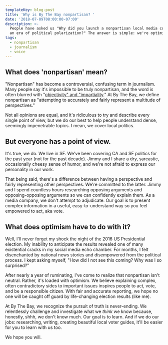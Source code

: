 ```yaml
---
templateKey: blog-post
title: 'Why is By The Bay nonpartisan? '
date: '2018-07-09T08:00:00-07:00'
description: >-
  People have asked us "Why did you launch a nonpartisan local media company in
  an era of political polarization?" The answer is simple: we're optimists.
tags:
  - nonpartisan
  - journalism
  - voice
---
```

## What does 'nonpartisan' mean?

"Nonpartisan" has become a controversial, confusing term in journalism. Many people say it's impossible to be truly nonpartisan, and the word is often blurred with "[objectivity" and "impartiality](http://pressthink.org/2010/11/the-view-from-nowhere-questions-and-answers/)." At By The Bay, we define nonpartisan as "attempting to accurately and fairly represent a multitude of perspectives." 

Not all opinions are equal, and it's ridiculous to try and describe every single point of view, but we do our best to help people understand dense, seemingly impenetrable topics. I mean, we cover local politics.

## But everyone has a point of view. 

It's true, we do. We live in SF. We've been covering CA and SF politics for the past year (not for the past decade). Jimmy and I share a dry, sarcastic, occasionally cheesy sense of humor, and we're not afraid to express our personality in our work. 

That being said, there's a difference between having a perspective and fairly representing other perspectives. We're committed to the latter. Jimmy and I spend countless hours researching opposing arguments and opposing-opposing arguments so we can confidently explain them. As a media company, we don't attempt to adjudicate. Our goal is to present complex information in a useful, easy-to-understand way so you feel empowered to act, aka vote.

## What does optimism have to do with it?

Well, I'll never forget my shock the night of the 2016 US Presidential election. My inability to anticipate the results revealed one of many existential cracks in my social media echo chamber. For months, I felt disenchanted by national news stories and disempowered from the political process. I kept asking myself, "How did I not see this coming? Why was I so surprised?" 

After nearly a year of ruminating, I've come to realize that nonpartisan isn't neutral. Rather, it's loaded with optimism. We believe explaining complex, often contradictory sides to important issues inspires people to act, vote, and be a responsible citizen. With fair and accurate reporting, we hope no one will be caught off guard by life-changing election results (like me).   

At By The Bay, we recognize the pursuit of truth is never-ending. We relentlessly challenge and investigate what we _think_ we know because, honestly, shhh, we don't know much. Our goal is to learn. And if we do our jobs: researching, writing, creating beautiful local voter guides, it'll be easier for you to learn with us too. 

We hope you will.

